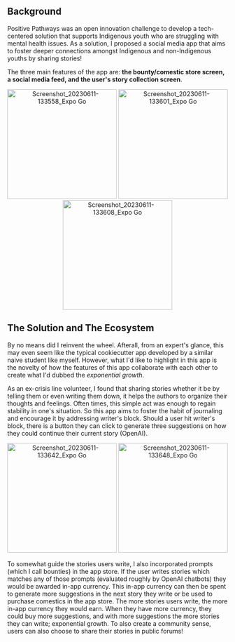 ## Background
Positive Pathways was an open innovation challenge to develop a tech-centered solution that supports Indigenous youth who are struggling with mental health issues. As a solution, I proposed a social media app that aims to foster deeper connections amongst Indigenous and non-Indigenous youths by sharing stories!

The three main features of the app are: **the bounty/comestic store screen, a social media feed, and the user's story collection screen**.

<p align="center">
  <img src="https://github.com/winstonshin3/Positive-Thoughts/assets/115049139/f11f28c2-32bc-47cd-9653-41794ff7db07" alt="Screenshot_20230611-133558_Expo Go" width="250"/>
  <img src="https://github.com/winstonshin3/Positive-Thoughts/assets/115049139/28299c27-22e5-4b1a-9712-ff54c51d6d29" alt="Screenshot_20230611-133601_Expo Go" width="250"/>
  <img src="https://github.com/winstonshin3/Positive-Thoughts/assets/115049139/ef057f6b-1576-4da1-b4e5-4a3f00220ba6" alt="Screenshot_20230611-133608_Expo Go" width="250"/>
</p>


## The Solution and The Ecosystem
By no means did I reinvent the wheel. Afterall, from an expert's glance, this may even seem like the typical cookiecutter app developed by a similar naive student like myself. However, what I'd like to highlight in this app is the novelty of how the features of this app collaborate with each other to create what I'd dubbed the *exponential growth*.

As an ex-crisis line volunteer, I found that sharing stories whether it be by telling them or even writing them down, it helps the authors to organize their thoughts and feelings. Often times, this simple act was enough to regain stability in one's situation. So this app aims to foster the habit of journaling and encourage it by addressing writer's block. Should a user hit writer's block, there is a button they can click to generate three suggestions on how they could continue their current story (OpenAI). 

<p align="center">
  <img src="https://github.com/winstonshin3/Positive-Thoughts/assets/115049139/cc2730e6-d7b9-4186-aa8c-ff3a24eb3b88" alt="Screenshot_20230611-133642_Expo Go" width="250"/>
  <img src="https://github.com/winstonshin3/Positive-Thoughts/assets/115049139/1fb39378-c80e-49e6-afec-a0cee2029f2f" alt="Screenshot_20230611-133648_Expo Go" width="250"/>
</p>

To somewhat guide the stories users write, I also incorporated prompts (which I call bounties) in the app store. If the user writes stories which matches any of those prompts (evaluated roughly by OpenAI chatbots) they would be awarded in-app currency. This in-app currency can then be spent to generate more suggestions in the next story they write or be used to purchase comestics in the app store. The more stories users write, the more in-app currency they would earn. When they have more currency, they could buy more suggestions, and with more suggestions the more stories they can write; exponential growth. To also create a community sense, users can also choose to share their stories in public forums!   
